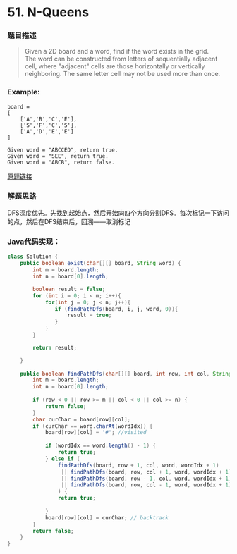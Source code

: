 # 51. N-Queens

### 题目描述

>Given a 2D board and a word, find if the word exists in the grid.
<br>The word can be constructed from letters of sequentially adjacent cell, where "adjacent" cells are those horizontally or vertically neighboring. The same letter cell may not be used more than once.

### Example:

    board =
    [
        ['A','B','C','E'],
        ['S','F','C','S'],
        ['A','D','E','E']
    ]

    Given word = "ABCCED", return true.
    Given word = "SEE", return true.
    Given word = "ABCB", return false.



[原题链接](https://leetcode.com/problems/word-search/)

### 解题思路
DFS深度优先。先找到起始点，然后开始向四个方向分别DFS。每次标记一下访问的点，然后在DFS结束后，回溯——取消标记

### Java代码实现：

```java
class Solution {
    public boolean exist(char[][] board, String word) {
        int m = board.length;
        int n = board[0].length;

        boolean result = false;
        for (int i = 0; i < m; i++){
            for(int j = 0; j < n; j++){
               if (findPathDfs(board, i, j, word, 0)){
                   result = true;
               }
            }
        }

        return result;

    }
    
    public boolean findPathDfs(char[][] board, int row, int col, String word, int wordIdx) {
        int m = board.length;
        int n = board[0].length;
        
        if (row < 0 || row >= m || col < 0 || col >= n) {
            return false;
        }
        char curChar = board[row][col];
        if (curChar == word.charAt(wordIdx)) {
            board[row][col] = '#'; //visited
            
            if (wordIdx == word.length() - 1) {
                return true;
            } else if (
                findPathDfs(board, row + 1, col, word, wordIdx + 1) 
                 || findPathDfs(board, row, col + 1, word, wordIdx + 1)
                 || findPathDfs(board, row - 1, col, word, wordIdx + 1)
                 || findPathDfs(board, row, col - 1, word, wordIdx + 1)
                ) {
                return true;
            
            }
            board[row][col] = curChar; // backtrack
        }
        return false;
    }
}
```

